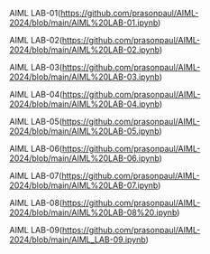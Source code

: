 AIML LAB-01(https://github.com/prasonpaul/AIML-2024/blob/main/AIML%20LAB-01.ipynb)

AIML LAB-02(https://github.com/prasonpaul/AIML-2024/blob/main/AIML%20LAB-02.ipynb)

AIML LAB-03(https://github.com/prasonpaul/AIML-2024/blob/main/AIML%20LAB-03.ipynb)

AIML LAB-04(https://github.com/prasonpaul/AIML-2024/blob/main/AIML%20LAB-04.ipynb)

AIML LAB-05(https://github.com/prasonpaul/AIML-2024/blob/main/AIML%20LAB-05.ipynb)

AIML LAB-06(https://github.com/prasonpaul/AIML-2024/blob/main/AIML%20LAB-06.ipynb)

AIML LAB-07(https://github.com/prasonpaul/AIML-2024/blob/main/AIML%20LAB-07.ipynb)

AIML LAB-08(https://github.com/prasonpaul/AIML-2024/blob/main/AIML%20LAB-08%20.ipynb)

AIML LAB-09(https://github.com/prasonpaul/AIML-2024/blob/main/AIML_LAB-09.ipynb)

